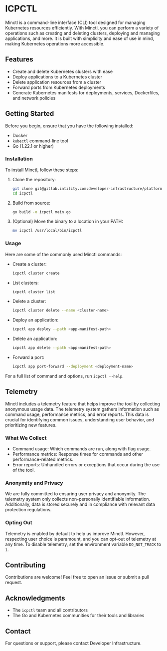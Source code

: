 
# ICPCTL

Minctl is a command-line interface (CLI) tool designed for managing Kubernetes resources efficiently. With Minctl, you can perform a variety of operations such as creating and deleting clusters, deploying and managing applications, and more. It is built with simplicity and ease of use in mind, making Kubernetes operations more accessible.

## Features

- Create and delete Kubernetes clusters with ease
- Deploy applications to a Kubernetes cluster
- Delete application resources from a cluster
- Forward ports from Kubernetes deployments
- Generate Kubernetes manifests for deployments, services, Dockerfiles, and network policies

## Getting Started

Before you begin, ensure that you have the following installed:
- Docker
- `kubectl` command-line tool
- Go (1.22.1 or higher)

### Installation

To install Minctl, follow these steps:

1. Clone the repository:

    ```sh
    git clone git@gitlab.intility.com:developer-infrastructure/platform-2.0/icpctl.git
    cd icpctl
    ```

2. Build from source:

    ```sh
    go build -o icpctl main.go
    ```

3. (Optional) Move the binary to a location in your PATH:

    ```sh
    mv icpctl /usr/local/bin/icpctl
    ```

### Usage

Here are some of the commonly used Minctl commands:

- Create a cluster:
    ```sh
    icpctl cluster create
    ```

- List clusters:
    ```sh
    icpctl cluster list
    ```

- Delete a cluster:
    ```sh
    icpctl cluster delete --name <cluster-name>
    ```

- Deploy an application:
    ```sh
    icpctl app deploy --path <app-manifest-path>
    ```

- Delete an application:
    ```sh
    icpctl app delete --path <app-manifest-path>
    ```

- Forward a port:
    ```sh
    icpctl app port-forward --deployment <deployment-name>
    ```

For a full list of command and options, run `icpctl --help`.

## Telemetry

Minctl includes a telemetry feature that helps improve the tool by collecting anonymous usage data. 
The telemetry system gathers information such as command usage, performance metrics, and error reports. 
This data is crucial for identifying common issues, understanding user behavior, and prioritizing new features.

### What We Collect

- Command usage: Which commands are run, along with flag usage.
- Performance metrics: Response times for commands and other performance-related metrics.
- Error reports: Unhandled errors or exceptions that occur during the use of the tool.

### Anonymity and Privacy

We are fully committed to ensuring user privacy and anonymity. 
The telemetry system only collects non-personally identifiable information. 
Additionally, data is stored securely and in compliance with relevant data protection regulations.

### Opting Out

Telemetry is enabled by default to help us improve Minctl. However, respecting user choice is paramount, 
and you can opt-out of telemetry at any time. To disable telemetry, set the environment variable 
`DO_NOT_TRACK` to `1`.

## Contributing

Contributions are welcome! Feel free to open an issue or submit a pull request.

## Acknowledgments

- The `icpctl` team and all contributors
- The Go and Kubernetes communities for their tools and libraries

## Contact

For questions or support, please contact Developer Infrastructure.
